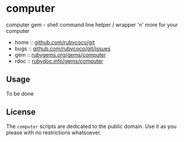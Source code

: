 # computer

computer gem  -  shell command line helper / wrapper 'n' more for your computer

* home  :: [github.com/rubycoco/git](https://github.com/rubycoco/git)
* bugs  :: [github.com/rubycoco/git/issues](https://github.com/rubycoco/git/issues)
* gem   :: [rubygems.org/gems/computer](https://rubygems.org/gems/computer)
* rdoc  :: [rubydoc.info/gems/computer](http://rubydoc.info/gems/computer)



## Usage

To be done




## License

The `computer` scripts are dedicated to the public domain.
Use it as you please with no restrictions whatsoever.

